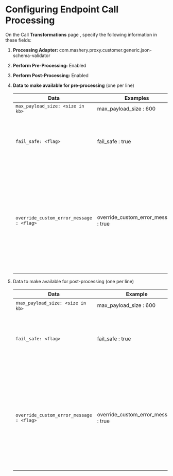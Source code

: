 ﻿---
sidebar_position: 4
---

# Configuring Endpoint Call Processing

<head>
  <meta name="guidename" content="API Management"/>
  <meta name="context" content="GUID-0a56fe8c-b18f-4a5d-ae7e-6ef74e14d116"/>
</head>

On the Call **Transformations** page , specify the following information in these fields: 

1. **Processing Adapter:** com.mashery.proxy.customer.generic.json-schema-validator 

2. **Perform Pre-Processing:** Enabled 

3. **Perform Post-Processing:** Enabled 

4. **Data to make available for pre-processing** (one per line) 

   |**Data** |**Examples** |**Notes** |
   | -- | --- | --- |
   |`max_payload_size: <size in kb>` |max\_payload\_size : 600 |Optional. |
   |`fail_safe: <flag>` |fail\_safe : true |Optional. Default is 'false'. Any value besides 'true' is treated as 'false'. |
   |`override_custom_error_message : <flag>` |override\_custom\_error\_message : true |Optional. Default is 'false'. For enabling API service endpoint supported static custom messages to override Connector runtime message. |

5. Data to make available for post-processing (one per line) 

   |**Data** |**Example** |**Notes** |
   | --- |--- | --- |
   |m`ax_payload_size: <size in kb>`|max\_payload\_size : 600 |Optional. |
   |`fail_safe: <flag>` |fail\_safe : true |Optional. Default is 'false'. Any value besides 'true' is treated as 'false'. |
   |`override_custom_error_message : <flag>` |override\_custom\_error\_message : true |Optional. Default is 'false'. For enabling API service endpoint supported static custom messages to override Connector runtime message. |

